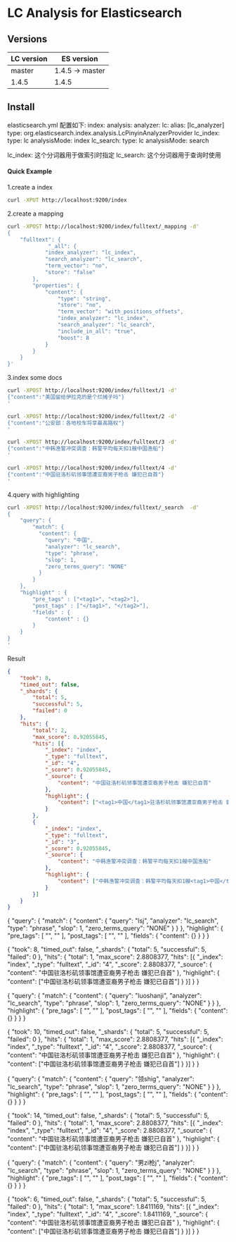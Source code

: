 LC Analysis for Elasticsearch
=============================

Versions
--------

LC version | ES version
-----------|-----------
master | 1.4.5 -> master
1.4.5 | 1.4.5


Install
-------

elasticsearch.yml 配置如下:
index:
  analysis:
    analyzer:
      lc:
         alias: [lc_analyzer]
         type: org.elasticsearch.index.analysis.LcPinyinAnalyzerProvider
      lc_index:
         type: lc
         analysisMode: index
      lc_search:
         type: lc
         analysisMode: search

lc_index: 这个分词器用于做索引时指定
lc_search: 这个分词器用于查询时使用


#### Quick Example

1.create a index

```bash
curl -XPUT http://localhost:9200/index
```

2.create a mapping

```bash
curl -XPOST http://localhost:9200/index/fulltext/_mapping -d'
{
    "fulltext": {
             "_all": {
            "index_analyzer": "lc_index",
            "search_analyzer": "lc_search",
            "term_vector": "no",
            "store": "false"
        },
        "properties": {
            "content": {
                "type": "string",
                "store": "no",
                "term_vector": "with_positions_offsets",
                "index_analyzer": "lc_index",
                "search_analyzer": "lc_search",
                "include_in_all": "true",
                "boost": 8
            }
        }
    }
}'
```

3.index some docs

```bash
curl -XPOST http://localhost:9200/index/fulltext/1 -d'
{"content":"美国留给伊拉克的是个烂摊子吗"}
'
```

```bash
curl -XPOST http://localhost:9200/index/fulltext/2 -d'
{"content":"公安部：各地校车将享最高路权"}
'
```

```bash
curl -XPOST http://localhost:9200/index/fulltext/3 -d'
{"content":"中韩渔警冲突调查：韩警平均每天扣1艘中国渔船"}
'
```

```bash
curl -XPOST http://localhost:9200/index/fulltext/4 -d'
{"content":"中国驻洛杉矶领事馆遭亚裔男子枪击 嫌犯已自首"}
'
```

4.query with highlighting

```bash
curl -XPOST http://localhost:9200/index/fulltext/_search  -d'
{
    "query": {
        "match": {
          "content": {
            "query": "中国",
            "analyzer": "lc_search",
            "type": "phrase",
            "slop": 1,
            "zero_terms_query": "NONE"
          }
        }
    },
    "highlight" : {
        "pre_tags" : ["<tag1>", "<tag2>"],
        "post_tags" : ["</tag1>", "</tag2>"],
        "fields" : {
            "content" : {}
        }
    }
}
'
```
Result

```json
{
	"took": 8,
	"timed_out": false,
	"_shards": {
		"total": 5,
		"successful": 5,
		"failed": 0
	},
	"hits": {
		"total": 2,
		"max_score": 0.92055845,
		"hits": [{
			"_index": "index",
			"_type": "fulltext",
			"_id": "4",
			"_score": 0.92055845,
			"_source": {
				"content": "中国驻洛杉矶领事馆遭亚裔男子枪击 嫌犯已自首"
			},
			"highlight": {
				"content": ["<tag1>中国</tag1>驻洛杉矶领事馆遭亚裔男子枪击 嫌犯已自首"]
			}
		},
		{
			"_index": "index",
			"_type": "fulltext",
			"_id": "3",
			"_score": 0.92055845,
			"_source": {
				"content": "中韩渔警冲突调查：韩警平均每天扣1艘中国渔船"
			},
			"highlight": {
				"content": ["中韩渔警冲突调查：韩警平均每天扣1艘<tag1>中国</tag1>渔船"]
			}
		}]
	}
}
```

{
  "query": {
    "match": {
      "content": {
        "query": "lsj",
        "analyzer": "lc_search",
        "type": "phrase",
        "slop": 1,
        "zero_terms_query": "NONE"
      }
    }
  },
  "highlight": {
    "pre_tags": [
      "<tag1>",
      "<tag2>"
    ],
    "post_tags": [
      "</tag1>",
      "</tag2>"
    ],
    "fields": {
      "content": {}
    }
  }
}


{
	"took": 8,
	"timed_out": false,
	"_shards": {
		"total": 5,
		"successful": 5,
		"failed": 0
	},
	"hits": {
		"total": 1,
		"max_score": 2.8808377,
		"hits": [{
			"_index": "index",
			"_type": "fulltext",
			"_id": "4",
			"_score": 2.8808377,
			"_source": {
				"content": "中国驻洛杉矶领事馆遭亚裔男子枪击 嫌犯已自首"
			},
			"highlight": {
				"content": ["中国驻<tag2>洛杉矶</tag2>领事馆遭亚裔男子枪击 嫌犯已自首"]
			}
		}]
	}
}


{
  "query": {
    "match": {
      "content": {
        "query": "luoshanji",
        "analyzer": "lc_search",
        "type": "phrase",
        "slop": 1,
        "zero_terms_query": "NONE"
      }
    }
  },
  "highlight": {
    "pre_tags": [
      "<tag1>",
      "<tag2>"
    ],
    "post_tags": [
      "</tag1>",
      "</tag2>"
    ],
    "fields": {
      "content": {}
    }
  }
}

{
	"took": 10,
	"timed_out": false,
	"_shards": {
		"total": 5,
		"successful": 5,
		"failed": 0
	},
	"hits": {
		"total": 1,
		"max_score": 2.8808377,
		"hits": [{
			"_index": "index",
			"_type": "fulltext",
			"_id": "4",
			"_score": 2.8808377,
			"_source": {
				"content": "中国驻洛杉矶领事馆遭亚裔男子枪击 嫌犯已自首"
			},
			"highlight": {
				"content": ["中国驻<tag2>洛杉矶</tag2>领事馆遭亚裔男子枪击 嫌犯已自首"]
			}
		}]
	}
}

{
  "query": {
    "match": {
      "content": {
        "query": "领shig",
        "analyzer": "lc_search",
        "type": "phrase",
        "slop": 1,
        "zero_terms_query": "NONE"
      }
    }
  },
  "highlight": {
    "pre_tags": [
      "<tag1>",
      "<tag2>"
    ],
    "post_tags": [
      "</tag1>",
      "</tag2>"
    ],
    "fields": {
      "content": {}
    }
  }
}

{
	"took": 14,
	"timed_out": false,
	"_shards": {
		"total": 5,
		"successful": 5,
		"failed": 0
	},
	"hits": {
		"total": 1,
		"max_score": 2.8808377,
		"hits": [{
			"_index": "index",
			"_type": "fulltext",
			"_id": "4",
			"_score": 2.8808377,
			"_source": {
				"content": "中国驻洛杉矶领事馆遭亚裔男子枪击 嫌犯已自首"
			},
			"highlight": {
				"content": ["中国驻洛杉矶<tag2>领事馆</tag2>遭亚裔男子枪击 嫌犯已自首"]
			}
		}]
	}
}


{
  "query": {
    "match": {
      "content": {
        "query": "男zi枪j",
        "analyzer": "lc_search",
        "type": "phrase",
        "slop": 1,
        "zero_terms_query": "NONE"
      }
    }
  },
  "highlight": {
    "pre_tags": [
      "<tag1>",
      "<tag2>"
    ],
    "post_tags": [
      "</tag1>",
      "</tag2>"
    ],
    "fields": {
      "content": {}
    }
  }
}

{
	"took": 6,
	"timed_out": false,
	"_shards": {
		"total": 5,
		"successful": 5,
		"failed": 0
	},
	"hits": {
		"total": 1,
		"max_score": 1.8411169,
		"hits": [{
			"_index": "index",
			"_type": "fulltext",
			"_id": "4",
			"_score": 1.8411169,
			"_source": {
				"content": "中国驻洛杉矶领事馆遭亚裔男子枪击 嫌犯已自首"
			},
			"highlight": {
				"content": ["中国驻洛杉矶领事馆遭亚裔<tag1>男子枪击</tag1> 嫌犯已自首"]
			}
		}]
	}
}